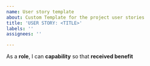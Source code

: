 ```yaml
---
name: User story template
about: Custom Template for the project user stories
title: 'USER STORY: <TITLE>'
labels: ''
assignees: ''

---
```


As a **role**, I can **capability** so that **received benefit**

